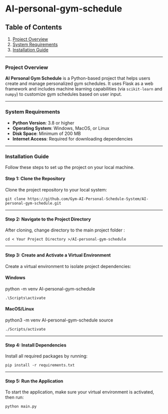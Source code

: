 # AI-personal-gym-schedule


## Table of Contents
1. [Project Overview](#project-overview)
2. [System Requirements](#system-requirements)
4. [Installation Guide](#installation-guide)


---

### Project Overview

**AI Personal Gym Schedule** is a Python-based project that helps users create and manage personalized gym schedules. It uses Flask as a web framework and includes machine learning capabilities (via `scikit-learn` and `numpy`) to customize gym schedules based on user input.

---
### System Requirements

- **Python Version**: 3.8 or higher
- **Operating System**: Windows, MacOS, or Linux
- **Disk Space**: Minimum of 200 MB
- **Internet Access**: Required for downloading dependencies

---

### Installation Guide

Follow these steps to set up the project on your local machine.

#### Step 1: Clone the Repository
Clone the project repository to your local system:

    git clone https://github.com/Gym-AI-Personal-Schedule-System/AI-personal-gym-schedule.git


---
#### Step 2: Navigate to the Project Directory
After cloning, change directory to the main project folder : 

    cd < Your Project Directory >/AI-personal-gym-schedule


---
#### Step 3: Create and Activate a Virtual Environment
Create a virtual environment to isolate project dependencies:

#### Windows
python -m venv AI-personal-gym-schedule

    .\Scripts\activate

#### MacOS/Linux
python3 -m venv AI-personal-gym-schedule
source 

    ./Scripts/activate


---
#### Step 4: Install Dependencies
Install all required packages by running:

    pip install -r requirements.txt


---
#### Step 5: Run the Application
To start the application, make sure your virtual environment is activated, then run:

    python main.py
